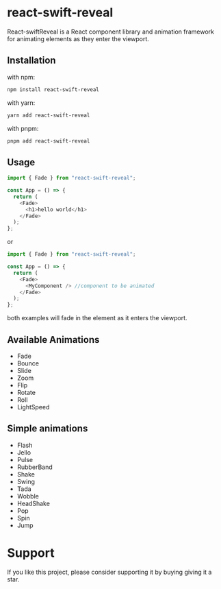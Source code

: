 # react-swift-reveal

React-swiftReveal is a React component library and animation framework for animating elements as they enter the viewport.

## Installation

with npm:

```bash
npm install react-swift-reveal
```

with yarn:

```bash
yarn add react-swift-reveal
```

with pnpm:

```bash
pnpm add react-swift-reveal
```

## Usage

```javascript
import { Fade } from "react-swift-reveal";

const App = () => {
  return (
    <Fade>
      <h1>hello world</h1>
    </Fade>
  );
};
```

or

```javascript
import { Fade } from "react-swift-reveal";

const App = () => {
  return (
    <Fade>
      <MyComponent /> //component to be animated
    </Fade>
  );
};
```

both examples will fade in the element as it enters the viewport.

## Available Animations

- Fade
- Bounce
- Slide
- Zoom
- Flip
- Rotate
- Roll
- LightSpeed

## Simple animations

- Flash
- Jello
- Pulse
- RubberBand
- Shake
- Swing
- Tada
- Wobble
- HeadShake
- Pop
- Spin
- Jump

# Support

If you like this project, please consider supporting it by buying giving it a star.